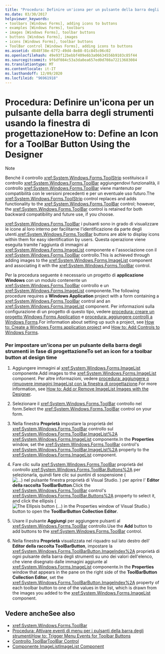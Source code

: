 ```yaml
---
title: "Procedura: Definire un'icona per un pulsante della barra degli strumenti usando la finestra di progettazione"
ms.date: 03/30/2017
helpviewer_keywords:
- toolbars [Windows Forms], adding icons to buttons
- examples [Windows Forms], toolbars
- images [Windows Forms], toolbar buttons
- buttons [Windows Forms], images
- icons [Windows Forms], toolbar buttons
- ToolBar control [Windows Forms], adding icons to buttons
ms.assetid: d848f38e-67f2-49d4-8e88-01c845c06c02
ms.openlocfilehash: 49e93f12bebbf409e6b3a06634556b9103c85f44
ms.sourcegitcommit: 9f6df084c53a3da0ea657ed0d708a72213683084
ms.translationtype: MT
ms.contentlocale: it-IT
ms.lasthandoff: 12/09/2020
ms.locfileid: "96961918"
---
```

# <a name="how-to-define-an-icon-for-a-toolbar-button-using-the-designer"></a><span data-ttu-id="d5cd3-102">Procedura: Definire un'icona per un pulsante della barra degli strumenti usando la finestra di progettazione</span><span class="sxs-lookup"><span data-stu-id="d5cd3-102">How to: Define an Icon for a ToolBar Button Using the Designer</span></span>

> [!NOTE]
> <span data-ttu-id="d5cd3-103">Benché il controllo <xref:System.Windows.Forms.ToolStrip> sostituisca il controllo <xref:System.Windows.Forms.ToolBar> aggiungendovi funzionalità, il controllo <xref:System.Windows.Forms.ToolBar> viene mantenuto per compatibilità con le versioni precedenti e per un eventuale uso futuro.</span><span class="sxs-lookup"><span data-stu-id="d5cd3-103">The <xref:System.Windows.Forms.ToolStrip> control replaces and adds functionality to the <xref:System.Windows.Forms.ToolBar> control; however, the <xref:System.Windows.Forms.ToolBar> control is retained for both backward compatibility and future use, if you choose.</span></span>

<span data-ttu-id="d5cd3-104"><xref:System.Windows.Forms.ToolBar> i pulsanti sono in grado di visualizzare le icone al loro interno per facilitarne l'identificazione da parte degli utenti.</span><span class="sxs-lookup"><span data-stu-id="d5cd3-104"><xref:System.Windows.Forms.ToolBar> buttons are able to display icons within them for easy identification by users.</span></span> <span data-ttu-id="d5cd3-105">Questa operazione viene eseguita tramite l'aggiunta di immagini al <xref:System.Windows.Forms.ImageList> componente e l'associazione con il <xref:System.Windows.Forms.ToolBar> controllo.</span><span class="sxs-lookup"><span data-stu-id="d5cd3-105">This is achieved through adding images to the <xref:System.Windows.Forms.ImageList> component and associating it with the <xref:System.Windows.Forms.ToolBar> control.</span></span>

<span data-ttu-id="d5cd3-106">Per la procedura seguente è necessario un progetto di **applicazione Windows** con un modulo contenente un <xref:System.Windows.Forms.ToolBar> controllo e un <xref:System.Windows.Forms.ImageList> componente.</span><span class="sxs-lookup"><span data-stu-id="d5cd3-106">The following procedure requires a **Windows Application** project with a form containing a <xref:System.Windows.Forms.ToolBar> control and an <xref:System.Windows.Forms.ImageList> component.</span></span> <span data-ttu-id="d5cd3-107">Per informazioni sulla configurazione di un progetto di questo tipo, vedere [procedura: creare un progetto Windows Forms Application](/visualstudio/ide/step-1-create-a-windows-forms-application-project) e [procedura: aggiungere controlli a Windows Forms](how-to-add-controls-to-windows-forms.md).</span><span class="sxs-lookup"><span data-stu-id="d5cd3-107">For information about setting up such a project, see [How to: Create a Windows Forms application project](/visualstudio/ide/step-1-create-a-windows-forms-application-project) and [How to: Add Controls to Windows Forms](how-to-add-controls-to-windows-forms.md).</span></span>

### <a name="to-set-an-icon-for-a-toolbar-button-at-design-time"></a><span data-ttu-id="d5cd3-108">Per impostare un'icona per un pulsante della barra degli strumenti in fase di progettazione</span><span class="sxs-lookup"><span data-stu-id="d5cd3-108">To set an icon for a toolbar button at design time</span></span>

1. <span data-ttu-id="d5cd3-109">Aggiungere immagini al <xref:System.Windows.Forms.ImageList> componente.</span><span class="sxs-lookup"><span data-stu-id="d5cd3-109">Add images to the <xref:System.Windows.Forms.ImageList> component.</span></span> <span data-ttu-id="d5cd3-110">Per altre informazioni, vedere [procedura: aggiungere o rimuovere immagini ImageList con la finestra di progettazione](how-to-add-or-remove-imagelist-images-with-the-designer.md).</span><span class="sxs-lookup"><span data-stu-id="d5cd3-110">For more information, see [How to: Add or Remove ImageList Images with the Designer](how-to-add-or-remove-imagelist-images-with-the-designer.md).</span></span>

2. <span data-ttu-id="d5cd3-111">Selezionare il <xref:System.Windows.Forms.ToolBar> controllo nel form.</span><span class="sxs-lookup"><span data-stu-id="d5cd3-111">Select the <xref:System.Windows.Forms.ToolBar> control on your form.</span></span>

3. <span data-ttu-id="d5cd3-112">Nella finestra **Proprietà** impostare la proprietà del <xref:System.Windows.Forms.ToolBar> controllo sul <xref:System.Windows.Forms.ToolBar.ImageList%2A> <xref:System.Windows.Forms.ImageList> componente.</span><span class="sxs-lookup"><span data-stu-id="d5cd3-112">In the **Properties** window, set the <xref:System.Windows.Forms.ToolBar> control's <xref:System.Windows.Forms.ToolBar.ImageList%2A> property to the <xref:System.Windows.Forms.ImageList> component.</span></span>

4. <span data-ttu-id="d5cd3-113">Fare clic sulla <xref:System.Windows.Forms.ToolBar> proprietà del controllo <xref:System.Windows.Forms.ToolBar.Buttons%2A> per selezionarla, quindi fare clic sui puntini di sospensione ( ![ ...) nel pulsante finestra proprietà di Visual Studio. ](./media/visual-studio-ellipsis-button.png) ) per aprire l' **Editor della raccolta ToolBarButton**.</span><span class="sxs-lookup"><span data-stu-id="d5cd3-113">Click the <xref:System.Windows.Forms.ToolBar> control's <xref:System.Windows.Forms.ToolBar.Buttons%2A> property to select it, and click the ellipsis (![The Ellipsis button (...) in the Properties window of Visual Studio.](./media/visual-studio-ellipsis-button.png)) button to open the **ToolBarButton Collection Editor**.</span></span>

5. <span data-ttu-id="d5cd3-114">Usare il pulsante **Aggiungi** per aggiungere pulsanti al <xref:System.Windows.Forms.ToolBar> controllo.</span><span class="sxs-lookup"><span data-stu-id="d5cd3-114">Use the **Add** button to add buttons to the <xref:System.Windows.Forms.ToolBar> control.</span></span>

6. <span data-ttu-id="d5cd3-115">Nella finestra **Proprietà** visualizzata nel riquadro sul lato destro dell' **Editor della raccolta ToolBarButton**, impostare la <xref:System.Windows.Forms.ToolBarButton.ImageIndex%2A> proprietà di ogni pulsante della barra degli strumenti su uno dei valori dell'elenco, che viene disegnato dalle immagini aggiunte al <xref:System.Windows.Forms.ImageList> componente.</span><span class="sxs-lookup"><span data-stu-id="d5cd3-115">In the **Properties** window that appears in the pane on the right side of the **ToolBarButton Collection Editor**, set the <xref:System.Windows.Forms.ToolBarButton.ImageIndex%2A> property of each toolbar button to one of the values in the list, which is drawn from the images you added to the <xref:System.Windows.Forms.ImageList> component.</span></span>

## <a name="see-also"></a><span data-ttu-id="d5cd3-116">Vedere anche</span><span class="sxs-lookup"><span data-stu-id="d5cd3-116">See also</span></span>

- <xref:System.Windows.Forms.ToolBar>
- [<span data-ttu-id="d5cd3-117">Procedura: Attivare eventi di menu per i pulsanti della barra degli strumenti</span><span class="sxs-lookup"><span data-stu-id="d5cd3-117">How to: Trigger Menu Events for Toolbar Buttons</span></span>](how-to-trigger-menu-events-for-toolbar-buttons.md)
- [<span data-ttu-id="d5cd3-118">Controllo ToolBar</span><span class="sxs-lookup"><span data-stu-id="d5cd3-118">ToolBar Control</span></span>](toolbar-control-windows-forms.md)
- [<span data-ttu-id="d5cd3-119">Componente ImageList</span><span class="sxs-lookup"><span data-stu-id="d5cd3-119">ImageList Component</span></span>](imagelist-component-windows-forms.md)
